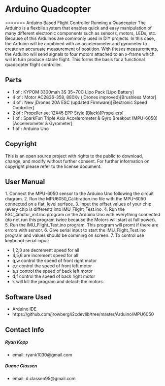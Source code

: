 <H1>Arduino Quadcopter</H1>

=======
Arduino Based Flight Controller Running a Quadcopter
The Arduino is a flexbile system that enables quick and easy manipulation of many different electronic components such as sensors, motors, LEDs, etc. Because of this Arduinos are commonly used in DIY projects. In this case, the Arduino will be combined with an accelerometer and gyrometer to create an accuruate measurement of postition. With theses measurements, the Arduino will send signals to four motors attached to an x-frame which will in turn produce stable flight. This forms the basis for a functional quadcopter flight controller.

<H2>Parts</H2>
<ul>
<li>1 of : KYPOM 3300mah 3S 35~70C Lipo Pack [Lipo Battery]</li>
<li>4 of : Motor AC2836-358, 880Kv (jDrones improved)[Brushless Motor]</li>
<li>4 of : New jDrones 20A ESC (updated Firmware)[Electronic Speed Controller]</li>
<li>2 of : Propeller set 12X45 EPP Style (Black)[Propellers]</li>
<li>1 of : SparkFun Triple Axis Accelerometer & Gyro Breakout (MPU-6050)[Accelerometer & Gyrometer]</li>
<li>1 of : Arduino Uno</li>
</ul>


<H2>Copyright</H2>

This is an open source project with rights to the public to download, change, and modify without further consent. For further information on copyright please refer to the license document.

<H2>User Manual</H2>
1. Connect the MPU-6050 sensor to the Arduino Uno following the circuit diagram.
2. Run the MPU6050_Calibration.ino file with the MPU-6050 connected on a flat, level surface.
3. Input the offset values of your chip (every chip is different) into IMU_Flight_Test.ino.
4. Run the ESC_4motor_init.ino program on the Arduino Uno with everything connected (do not run this program twice because the Motors will start at full power).
5. Run the IMU_Flight_Test.ino program. This program will promt if there are errors with sensor.
6. Give serial input to start the IMU_Flight_Test.ino program and values should be comming on screen.
7. To control use keyboard serial input: <ul><li>1,2,3 are decrement speed for all</li> <li>4,5,6 are increment speed for all</li> <li>q,w control the speed of front right motor</li> <li>e,r control the speed of front left motor</li> <li>a,s control the speed of back left motor</li> <li>d,f control the speed of back right motor</li> <li>k will kill the program and detach the motors.</li></ul>

<H2>Software Used</H2>
<ul>
  <li>Arduino IDE</li>
  <li>https://github.com/jrowberg/i2cdevlib/tree/master/Arduino/MPU6050</li>
</ul>

<H2>Contact Info</H2>

<H5>Ryan Kopp</H5>
<ul>
  <li>email: ryank1030@gmail.com</li>
</ul>

<H5>Duane Classen</H5>
<ul>
  <li>email: d.classen95@gmail.com</li>
</ul>


